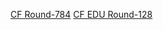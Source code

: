 [CF Round-784](https://codeforces.com/contest/1669)
[CF EDU Round-128](https://codeforces.com/contest/1680)
